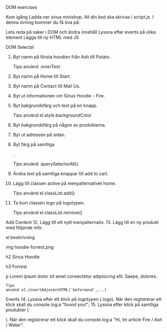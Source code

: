 

DOM exercises

Kom igång
Ladda ner sinus minishop. All din kod ska skrivas i script.js.
I denna övning kommer du få öva på:

Leta reda på saker i DOM och ändra innehåll
Lyssna efter events på olika element
Lägga till ny HTML med JS


DOM Selecta!

1. Byt namn på första hoodien från Ash till Potato.

    Tips
    använd .innerText

2. Byt namn på Home till Start.
3. Byt namn på Contact till Mail Us.
4. Byt ut informationen om Sinus Hoodie  - Fire.
5. Byt bakgrundsfärg och text på en knapp.

    Tips
    använd el.style.backgroundColor

6. Byt bakgrundsfärg på någon av produkterna.
7. Byt ut adressen på sidan.
8. Byt färg på samtliga <p>.

    Tips
    använd .querySelectorAll()

9. Ändra text på samtliga knappar till add to cart.
10. Lägg till classen active på menyalternativet home.

    Tips
    använd el.classList.add()

11. Ta bort classen logo på logotypen.

    Tips
    använd el.classList.remove()


Add Content
12. Lägg till ett nytt menyalternativ.
13. Lägg till en ny produkt med följande info.



el
beskrivning




img
hoodie-forrest.png


h2
Sinus Hoodie


h3
Forrest


p
Lorem ipsum dolor sit amet consectetur adipisicing elit. Saepe, dolores.




    Tips
    använd el.insertAdjecentHTML('beforeend',...)


Events
14. Lyssna efter ett klick på logotypen (.logo). När den registrerar ett klick skall du console.log:a "found you!";
15. Lyssna efter klick på samtliga produkter ( <article>). När den registrerar ett klick skall du console.log:a "Hi, Im article Fire / Ash / Water".
